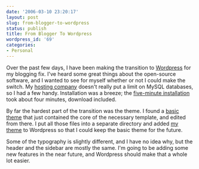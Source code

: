 ```yaml
---
date: '2006-03-10 23:20:17'
layout: post
slug: from-blogger-to-wordpress
status: publish
title: From Blogger To Wordpress
wordpress_id: '69'
categories:
- Personal
---
```


Over the past few days, I have been making the transition to [Wordpress](http://wordpress.org/) for my blogging fix.  I've heard some great things about the open-source software, and I wanted to see for myself whether or not I could make the switch.  My [hosting company](http://lunarpages.com/) doesn't really put a limit on MySQL databases, so I had a few handy.  Installation was a breeze; the [five-minute installation](http://codex.wordpress.org/Installing_WordPress#Famous_5-Minute_Install) took about four minutes, download included.

By far the hardest part of the transition was the theme.  I found a [basic theme](http://www.visual-assault.org/wpTheme_basic/) that just contained the core of the necessary template, and edited from there.  I put all those files into a separate directory and added [my theme](http://thomas.fiveuptons.com/blog/wp-content/uploads/2008/04/bluetop-v11.zip)[](http://thomas.fiveuptons.com/bluetop-v1.0.zip) to Wordpress so that I could keep the basic theme for the future.

Some of the typography is slightly different, and I have no idea why, but the header and the sidebar are mostly the same.  I'm going to be adding some new features in the near future, and Wordpress should make that a whole lot easier.
